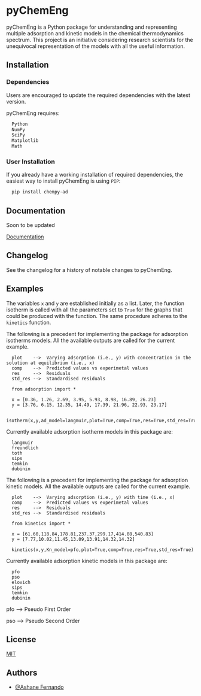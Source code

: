 
# pyChemEng

pyChemEng is a Python package for understanding and representing multiple adsorption and kinetic models in the chemical thermodynamics spectrum. This project is an initiative considering research scientists for the unequivocal representation of the models with all the useful information. 

## Installation

###  Dependencies

Users are encouraged to update the required dependencies with the latest version.

pyChemEng requires:

```bash
  Python 
  NumPy 
  SciPy 
  Matplotlib 
  Math
```
### User Installation

If you already have a working installation of required dependencies, the easiest way to install pyChemEng is using `PIP`:

```bash
  pip install chempy-ad
```

## Documentation

Soon to be updated

[Documentation](https://linktodocumentation)


## Changelog

See the changelog for a history of notable changes to pyChemEng.

## Examples

The variables `x` and `y` are established initially as a list. Later, the function isotherm is called with all the parameters set to `True` for the graphs that could be produced with the function. The same procedure adheres to the `kinetics` function.

The following is a precedent for implementing the package for adsorption isotherms models. All the available outputs are called for the current example. 

```
  plot    -->  Varying adsorption (i.e., y) with concentration in the solution at equilibrium (i.e., x)     
  comp    -->  Predicted values vs experimetal values 
  res     -->  Residuals 
  std_res -->  Standardised residuals
```


```
  from adsorption import *

  x = [0.36, 1.26, 2.69, 3.95, 5.93, 8.98, 16.89, 26.23]
  y = [3.76, 6.15, 12.35, 14.49, 17.39, 21.96, 22.93, 23.17]

  isotherm(x,y,ad_model=langmuir,plot=True,comp=True,res=True,std_res=True)

```

Currently available adsorption isotherm models in this package are:

```
  langmuir
  freundlich
  toth
  sips
  temkin
  dubinin
```


The following is a precedent for implementing the package for adsorption kinetic models. All the available outputs are called for the current example. 

```
  plot    -->  Varying adsorption (i.e., y) with time (i.e., x)     
  comp    -->  Predicted values vs experimetal values 
  res     -->  Residuals 
  std_res -->  Standardised residuals
```

```
  from kinetics import *

  x = [61.60,118.84,178.81,237.37,299.17,414.08,540.83]
  y = [7.77,10.02,11.45,13.09,13.91,14.32,14.32]
  
  kinetics(x,y,Kn_model=pfo,plot=True,comp=True,res=True,std_res=True)
```

Currently available adsorption kinetic models in this package are:

```
  pfo
  pso
  elovich
  sips
  temkin
  dubinin
```
pfo --> Pseudo First Order

pso --> Pseudo Second Order

## License

[MIT](https://choosealicense.com/licenses/mit/)


## Authors

- [@Ashane Fernando](https://github.com/Ashane-F/)

